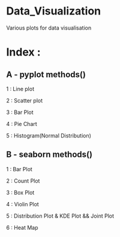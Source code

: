 # Data_Visualization

Various plots for data visualisation
# Index :

A - pyplot methods()  
--------------------------------------------
1 : Line plot

2 : Scatter plot

3 : Bar Plot

4 : Pie Chart

5 : Histogram(Normal Distribution)

B - seaborn methods() 
--------------------------------------------
1 : Bar Plot

2 : Count Plot

3 : Box Plot

4 : Violin Plot

5 : Distribution Plot & KDE Plot && Joint Plot

6 : Heat Map
